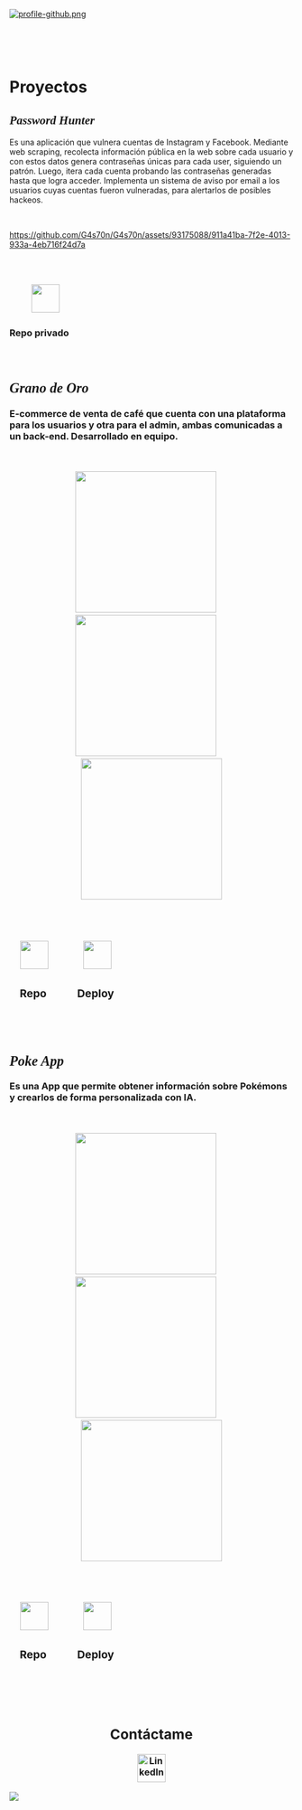 [![profile-github.png](https://i.postimg.cc/4xFcwwjN/Plantilla-Github-Profile.png)](https://postimg.cc/23M9BWfN)

<br>
<br>
<br>
<h1>Proyectos</h1>

<h2 style="font-family: cursive;"><b><i>Password Hunter</i></b></h2>
<p>Es una aplicación que vulnera cuentas de Instagram y Facebook. Mediante web scraping, recolecta información pública en la web sobre cada usuario y con estos datos genera contraseñas únicas para cada user, siguiendo un patrón. Luego, itera cada cuenta probando las contraseñas generadas hasta que logra acceder. Implementa un sistema de aviso por email a los usuarios cuyas cuentas fueron vulneradas, para alertarlos de posibles hackeos. </p>
<br>

https://github.com/G4s70n/G4s70n/assets/93175088/911a41ba-7f2e-4013-933a-4eb716f24d7a


<br>
<br>

<span>    </span> 
<span>    </span> <img width='50' src='https://i.postimg.cc/rmJMj6Wh/Proyecto-nuevo.png'/> 
<h3></span>Repo privado<span>

<br>
<br>
<br>


<h2 style="font-family: cursive;"><b><i>Grano de Oro</i></b></h2>
<p>E-commerce de venta de café que cuenta con una plataforma para los usuarios y otra para el admin, ambas comunicadas a un back-end. Desarrollado en equipo.</p>
<br>

<p align="center">
  <img width='250' src= "https://github.com/G4s70n/G4s70n/assets/93175088/bbf63526-808a-41d4-8494-3cf67765d513"></img>
  <span>    </span> 
  <img width='250' src= "https://github.com/G4s70n/G4s70n/assets/93175088/52658fb8-354e-4f1d-8046-64d4fe0fe81e"></img>
  <span>    </span> 
  <img width='250' src= "https://github.com/G4s70n/G4s70n/assets/93175088/bcbf4e6e-5044-424a-8b33-ce4d89f80ceb"></img>
</p>

<br>
<br>

<span>    </span> 
<a href="https://github.com/ProyectoFinalHenry" target="_blank"><img width='50' src='https://i.postimg.cc/rmJMj6Wh/Proyecto-nuevo.png'/></a> <span>                   </span>  <a href="https://granodeoro.vercel.app/" target="_blank"><img width='50' src='https://i.postimg.cc/tT15b6tW/Proyecto-nuevo.png'/></a> 
<h3><span>    </span>Repo<span>               </span>Deploy</h3> 

<br>
<br>

<h2 style="font-family: cursive;"><b><i> Poke App</i></b></h2>
<p>Es una App que permite obtener información sobre Pokémons y crearlos de forma personalizada con IA.</p>
<br>
<p align="center">
  <img width='250' src= "https://github.com/G4s70n/G4s70n/assets/93175088/41fa4829-5250-4f1d-8914-dae2e3038931"></img>
  <span>    </span> 
  <img width='250' src= "https://github.com/G4s70n/G4s70n/assets/93175088/852b1ff4-fad6-470a-a29b-233e81f6f605"></img>
  <span>    </span> 
  <img width='250' src= "https://github.com/G4s70n/G4s70n/assets/93175088/aee5abbd-96ec-459c-b92a-2824905263cc"></img>
</p>


<br>
<br>

<span>    </span> 
<a href="https://github.com/G4s70n/pokemon-app" target="_blank"><img width='50' src='https://i.postimg.cc/rmJMj6Wh/Proyecto-nuevo.png'/></a> <span>                   </span>  <a href="https://g4s70n.github.io/poke" target="_blank"><img width='50' src='https://i.postimg.cc/tT15b6tW/Proyecto-nuevo.png'/></a>
<h3><span>    </span>Repo<span>               </span>Deploy</h3>

<br>
<br>
<br>

<div align="center">
<h2>Contáctame</h2>  
<a href="https://www.linkedin.com/in/gast%C3%B3n-nieto/">
  <img width="50px" src="https://i.postimg.cc/BQVDsTGM/icon-link.png" alt="LinkedIn">
</a>

</div>


[![](https://visitcount.itsvg.in/api?id=G4s70n&label=Views&color=1&icon=0&pretty=true)](https://visitcount.itsvg.in)


